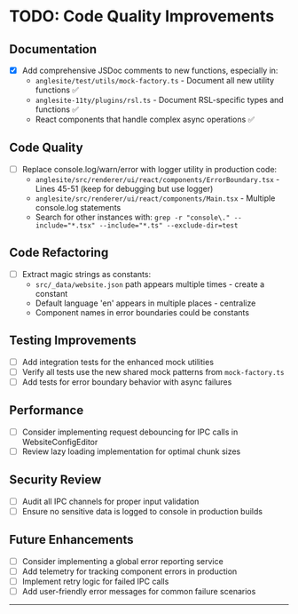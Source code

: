 # TODO: Code Quality Improvements

## Documentation

- [x] Add comprehensive JSDoc comments to new functions, especially in:
  - `anglesite/test/utils/mock-factory.ts` - Document all new utility functions ✅
  - `anglesite-11ty/plugins/rsl.ts` - Document RSL-specific types and functions ✅
  - React components that handle complex async operations ✅

## Code Quality

- [ ] Replace console.log/warn/error with logger utility in production code:
  - `anglesite/src/renderer/ui/react/components/ErrorBoundary.tsx` - Lines 45-51 (keep for debugging but use logger)
  - `anglesite/src/renderer/ui/react/components/Main.tsx` - Multiple console.log statements
  - Search for other instances with: `grep -r "console\." --include="*.tsx" --include="*.ts" --exclude-dir=test`

## Code Refactoring

- [ ] Extract magic strings as constants:
  - `src/_data/website.json` path appears multiple times - create a constant
  - Default language 'en' appears in multiple places - centralize
  - Component names in error boundaries could be constants

## Testing Improvements

- [ ] Add integration tests for the enhanced mock utilities
- [ ] Verify all tests use the new shared mock patterns from `mock-factory.ts`
- [ ] Add tests for error boundary behavior with async failures

## Performance

- [ ] Consider implementing request debouncing for IPC calls in WebsiteConfigEditor
- [ ] Review lazy loading implementation for optimal chunk sizes

## Security Review

- [ ] Audit all IPC channels for proper input validation
- [ ] Ensure no sensitive data is logged to console in production builds

## Future Enhancements

- [ ] Consider implementing a global error reporting service
- [ ] Add telemetry for tracking component errors in production
- [ ] Implement retry logic for failed IPC calls
- [ ] Add user-friendly error messages for common failure scenarios

---

